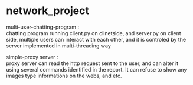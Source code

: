# network_project
multi-user-chatting-program : <br> chatting program running client.py on clinetside, and server.py on client side, multiple users can interact with each other, and it is controled by the server implemented in multi-threading way

simple-proxy server : <br> proxy server can read the http request sent to the user, and can alter it using several commands identified in the report. It can refuse to show any images type informations on the webs, and etc.
